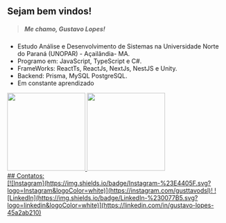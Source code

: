  ## Sejam bem vindos!
 > ##### Me chamo, Gustavo Lopes!

* Estudo Análise e Desenvolvimento de Sistemas na Universidade Norte do Paraná (UNOPAR) - Açailândia- MA.
* Programo em: JavaScript, TypeScript e C#.
* FrameWorks: ReactTs, ReactJs, NextJs, NestJS e Unity.
* Backend: Prisma, MySQL PostgreSQL.
* Em constante aprendizado

<div>
<a href="https://github.com/glopes7">
<img height="180em" src="https://github-readme-stats.vercel.app/api/top-langs/?username=glopes7&layout=compact&langs_count=7&theme=dracula"/>
<img height="180em" src="https://github-readme-stats.vercel.app/api?username=glopes7&show_icons=true&theme=dracula&include_all_commits=true&count_private=true"/>
</div>
## Contatos:
<div>
[![Instagram](https://img.shields.io/badge/Instagram-%23E4405F.svg?logo=Instagram&logoColor=white)](https://instagram.com/gusttavodsl)!
![LinkedIn](https://img.shields.io/badge/LinkedIn-%230077B5.svg?logo=linkedin&logoColor=white)](https://linkedin.com/in/gustavo-lopes-45a2ab210)
</div>
